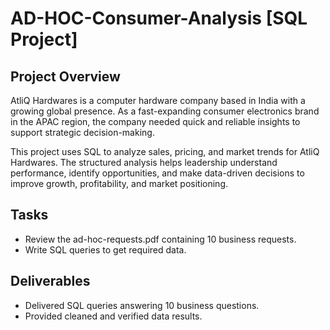 # AD-HOC-Consumer-Analysis [SQL Project]

## Project Overview
AtliQ Hardwares is a computer hardware company based in India with a growing global presence. As a fast-expanding consumer electronics brand in the APAC region, the company needed quick and reliable insights to support strategic decision-making.

This project uses SQL to analyze sales, pricing, and market trends for AtliQ Hardwares. The structured analysis helps leadership understand performance, identify opportunities, and make data-driven decisions to improve growth, profitability, and market positioning.

## Tasks
- Review the ad-hoc-requests.pdf containing 10 business requests.
- Write SQL queries to get required data.

## Deliverables
- Delivered SQL queries answering 10 business questions.
- Provided cleaned and verified data results.
